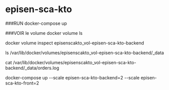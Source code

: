 # episen-sca-kto

###RUN
docker-compose up


###VOIR le volume
docker volume ls

docker volume inspect episenscakto_vol-episen-sca-kto-backend

ls /var/lib/docker/volumes/episenscakto_vol-episen-sca-kto-backend/_data

cat /var/lib/docker/volumes/episenscakto_vol-episen-sca-kto-backend/_data/orders.log

docker-compose up --scale episen-sca-kto-backend=2 --scale episen-sca-kto-front=2

